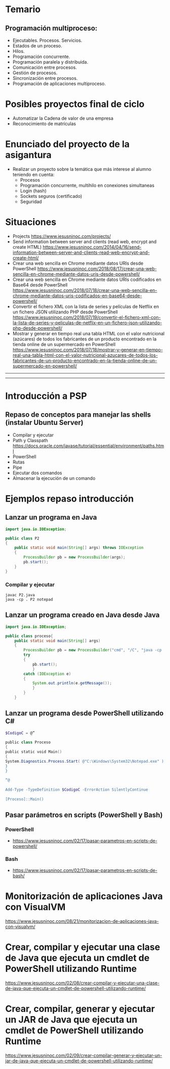 # Temario

## Programación multiproceso:
 -	Ejecutables. Procesos. Servicios.
 -	Estados de un proceso.
 -	Hilos.
 -	Programación concurrente.
 -	Programación paralela y distribuida.
 -	Comunicación entre procesos.
 -	Gestión de procesos.
 -	Sincronización entre procesos.
 -	Programación de aplicaciones multiproceso.

# Posibles proyectos final de ciclo

- Automatizar la Cadena de valor de una empresa
- Reconocimiento de matrículas

# Enunciado del proyecto de la asigantura

- Realizar un proyecto sobre la temática que más interese al alumno teniendo en cuenta:
  - Procesos
  - Programación concurrente, multihilo en conexiones simultaneas
  - Login (hash)
  - Sockets seguros (certificado)
  - Seguridad

# Situaciones
- Projects https://www.jesusninoc.com/projects/
- Send information between server and clients (read web, encrypt and create HTML)
https://www.jesusninoc.com/2014/04/16/send-information-between-server-and-clients-read-web-encrypt-and-create-html/
- Crear una web sencilla en Chrome mediante datos URIs desde PowerShell
https://www.jesusninoc.com/2018/08/17/crear-una-web-sencilla-en-chrome-mediante-datos-uris-desde-powershell/
- Crear una web sencilla en Chrome mediante datos URIs codificados en Base64 desde PowerShell
https://www.jesusninoc.com/2018/07/18/crear-una-web-sencilla-en-chrome-mediante-datos-uris-codificados-en-base64-desde-powershell/
- Convertir el fichero XML con la lista de series y películas de Netflix en un fichero JSON utilizando PHP desde PowerShell
https://www.jesusninoc.com/2018/07/19/convertir-el-fichero-xml-con-la-lista-de-series-y-peliculas-de-netflix-en-un-fichero-json-utilizando-php-desde-powershell/
- Mostrar y generar en tiempo real una tabla HTML con el valor nutricional (azúcares) de todos los fabricantes de un producto encontrado en la tienda online de un supermercado en PowerShell
https://www.jesusninoc.com/2018/07/18/mostrar-y-generar-en-tiempo-real-una-tabla-html-con-el-valor-nutricional-azucares-de-todos-los-fabricantes-de-un-producto-encontrado-en-la-tienda-online-de-un-supermercado-en-powershell/

-----------------------
-----------------------

# Introducción a PSP

## Repaso de conceptos para manejar las shells (instalar Ubuntu Server)
   - Compilar y ejecutar
   - Path y Classpath https://docs.oracle.com/javase/tutorial/essential/environment/paths.html
   - PowerShell
   - Rutas
   - Pipe
   - Ejecutar dos comandos
   - Almacenar la ejecución de un comando

# Ejemplos repaso introducción
## Lanzar un programa en Java
```Java
import java.io.IOException;

public class P2
{
	public static void main(String[] args) throws IOException
	{
		ProcessBuilder pb = new ProcessBuilder(args);
		pb.start();
	}
}
```
### Compilar y ejecutar
```CMD
javac P2.java
java -cp . P2 notepad
```

## Lanzar un programa creado en Java desde Java
```Java
import java.io.IOException;

public class proceso{
	public static void main(String[] args)
	{
		ProcessBuilder pb = new ProcessBuilder("cmd", "/C", "java -cp . ThreadA > hola.txt");
		try
		{
			pb.start();
			}
		catch (IOException e)
		{
			System.out.println(e.getMessage());
			}
		}
	}
```

## Lanzar un programa desde PowerShell utilizando C#
```PowerShell
$CodigoC = @”
 
public class Proceso
{
public static void Main()
{
System.Diagnostics.Process.Start( @"C:\Windows\System32\Notepad.exe" );
}
}
 
“@
 
Add-Type -TypeDefinition $CodigoC -ErrorAction SilentlyContinue
 
[Proceso]::Main()
```

## Pasar parámetros en scripts (PowerShell y Bash)
### PowerShell
* https://www.jesusninoc.com/02/17/pasar-parametros-en-scripts-de-powershell/
### Bash
* https://www.jesusninoc.com/02/17/pasar-parametros-en-scripts-de-bash/

# Monitorización de aplicaciones Java con VisualVM
https://www.jesusninoc.com/08/21/monitorizacion-de-aplicaciones-java-con-visualvm/

# Crear, compilar y ejecutar una clase de Java que ejecuta un cmdlet de PowerShell utilizando Runtime
https://www.jesusninoc.com/02/08/crear-compilar-y-ejecutar-una-clase-de-java-que-ejecuta-un-cmdlet-de-powershell-utilizando-runtime/

# Crear, compilar, generar y ejecutar un JAR de Java que ejecuta un cmdlet de PowerShell utilizando Runtime
https://www.jesusninoc.com/02/09/crear-compilar-generar-y-ejecutar-un-jar-de-java-que-ejecuta-un-cmdlet-de-powershell-utilizando-runtime/
